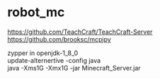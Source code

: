 # robot_mc
https://github.com/TeachCraft/TeachCraft-Server  
https://github.com/brooksc/mcpipy  

zypper in openjdk-1_8_0  
update-alternertive -config java  
java -Xms1G -Xmx1G -jar Minecraft_Server.jar  
